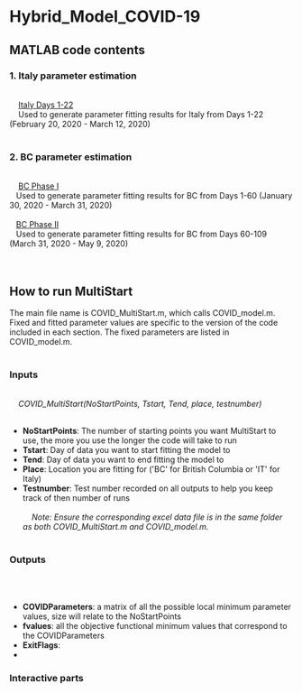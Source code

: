 # Hybrid_Model_COVID-19

## MATLAB code contents
### 1. Italy parameter estimation ### 
<br /> &nbsp;&nbsp;&nbsp;
[Italy Days 1-22](https://github.com/cedholm/Hybrid_Model_COVID-19/tree/main/Italy%20Parameter%20Estimation)
<br /> &nbsp;&nbsp;&nbsp;
Used to generate parameter fitting results for Italy from Days 1-22 (February 20, 2020 - March 12, 2020)
<br /> &nbsp;&nbsp;


### 2. BC parameter estimation ### 
<br /> &nbsp;&nbsp;&nbsp;
[BC Phase I](https://github.com/cedholm/Hybrid_Model_COVID-19/tree/main/BC%20Parameter%20Estimation/Phase%201)
<br /> &nbsp;&nbsp;
Used to generate parameter fitting results for BC from Days 1-60 (January 30, 2020 - March 31, 2020)
<br /> &nbsp;&nbsp;
<br /> &nbsp;&nbsp;
[BC Phase II](https://github.com/cedholm/Hybrid_Model_COVID-19/tree/main/BC%20Parameter%20Estimation/Phase%202)
<br /> &nbsp;&nbsp;
Used to generate parameter fitting results for BC from Days 60-109 (March 31, 2020 - May 9, 2020)
<br /> &nbsp;&nbsp;
<br /> &nbsp;&nbsp;


## How to run MultiStart
The main file name is COVID_MultiStart.m, which calls COVID_model.m. Fixed and fitted parameter values are specific to the version of the code included in each section. The fixed parameters are listed in COVID_model.m.
<br /> &nbsp;&nbsp;

### Inputs ###
<br /> &nbsp;&nbsp;&nbsp;
*COVID_MultiStart(NoStartPoints, Tstart, Tend, place, testnumber)*
<br /> &nbsp;&nbsp;&nbsp;
- **NoStartPoints**: The number of starting points you want MultiStart to use, the more you use the longer the code will take to run 
- **Tstart**: Day of data you want to start fitting the model to 
- **Tend**: Day of data you want to end fitting the model to 
- **Place**: Location you are fitting for ('BC' for British Columbia or 'IT' for Italy)
- **Testnumber**: Test number recorded on all outputs to help you keep track of then number of runs
<br /> &nbsp;&nbsp;&nbsp;
<br /> &nbsp;&nbsp;&nbsp;
*Note: Ensure the corresponding excel data file is in the same folder as both COVID_MultiStart.m and COVID_model.m.*
<br /> &nbsp;&nbsp;&nbsp;

### Outputs ###
<br /> &nbsp;&nbsp;&nbsp;
- **COVIDParameters**: a matrix of all the possible local minimum parameter values, size will relate to the NoStartPoints
- **fvalues**: all the objective functional minimum values that correspond to the COVIDParameters
- **ExitFlags**: 
-
### Interactive parts ###
<br /> &nbsp;&nbsp;&nbsp;
